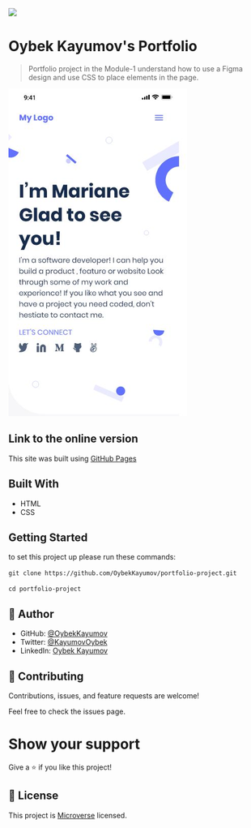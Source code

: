 ![](https://img.shields.io/badge/Microverse-blueviolet)

# Oybek Kayumov's Portfolio

> Portfolio project in the Module-1 understand how to use a Figma design and use CSS to place elements in the page.

![app-screenshot](./images/1-proj-mobile.png)

## Link to the online version

This site was built using [GitHub Pages](https://oybekkayumov.github.io/portfolio-project/)

## Built With

- HTML
- CSS

## Getting Started

to set this project up please run these commands:

`git clone https://github.com/OybekKayumov/portfolio-project.git`

`cd portfolio-project`

## 👤 Author

- GitHub: [@OybekKayumov](https://github.com/OybekKayumov)
- Twitter: [@KayumovOybek](https://twitter.com/KayumovOybek)
- LinkedIn: [Oybek Kayumov](https://www.linkedin.com/in/oybek-kayumov-54a8485b/)

## 🤝 Contributing

Contributions, issues, and feature requests are welcome!

Feel free to check the issues page.

# Show your support

Give a ⭐️ if you like this project!

## 📝 License

This project is [Microverse](https://www.microverse.org/) licensed.
